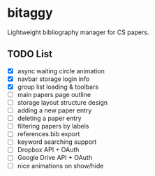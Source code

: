 # bitaggy

Lightweight bibliography manager for CS papers.


## TODO List

- [x] async waiting circle animation
- [x] navbar storage login info
- [x] group list loading & toolbars
- [ ] main papers page outline
- [ ] storage layout structure design
- [ ] adding a new paper entry
- [ ] deleting a paper entry
- [ ] filtering papers by labels
- [ ] references.bib export
- [ ] keyword searching support
- [ ] Dropbox API + OAuth
- [ ] Google Drive API + OAuth
- [ ] nice animations on show/hide
